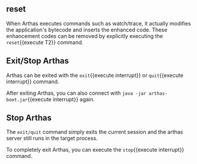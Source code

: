 

## reset

When Arthas executes commands such as watch/trace, it actually modifies the application's bytecode and inserts the enhanced code. These enhancement codes can be removed by explicitly executing the `reset`{{execute T2}} command.

## Exit/Stop Arthas

Arthas can be exited with the `exit`{{execute interrupt}} or `quit`{{execute interrupt}} command.

After exiting Arthas, you can also connect with `java -jar arthas-boot.jar`{{execute interrupt}} again.

## Stop Arthas

The `exit/quit` command simply exits the current session and the arthas server still runs in the target process.

To completely exit Arthas, you can execute the `stop`{{execute interrupt}} command.


